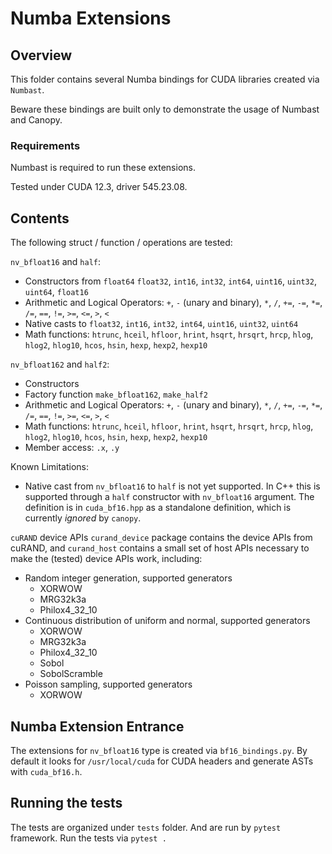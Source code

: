 # Numba Extensions

## Overview

This folder contains several Numba bindings for CUDA libraries created via `Numbast`.

Beware these bindings are built only to demonstrate the usage of Numbast and Canopy.

### Requirements

Numbast is required to run these extensions.

Tested under CUDA 12.3, driver 545.23.08.

## Contents

The following struct / function / operations are tested:

`nv_bfloat16` and `half`:
- Constructors from `float64` `float32`, `int16`, `int32`, `int64`, `uint16`, `uint32`, `uint64`, `float16`
- Arithmetic and Logical Operators: `+`, `-` (unary and binary), `*`, `/`, `+=`, `-=`, `*=`, `/=`, `==`, `!=`, `>=`, `<=`, `>`, `<`
- Native casts to `float32`, `int16`, `int32`, `int64`, `uint16`, `uint32`, `uint64`
- Math functions: `htrunc`, `hceil`, `hfloor`, `hrint`, `hsqrt`, `hrsqrt`, `hrcp`, `hlog`, `hlog2`, `hlog10`, `hcos`, `hsin`, `hexp`, `hexp2`, `hexp10`

`nv_bfloat162` and `half2`:
- Constructors
- Factory function `make_bfloat162`, `make_half2`
- Arithmetic and Logical Operators: `+`, `-` (unary and binary), `*`, `/`, `+=`, `-=`, `*=`, `/=`, `==`, `!=`, `>=`, `<=`, `>`, `<`
- Math functions: `htrunc`, `hceil`, `hfloor`, `hrint`, `hsqrt`, `hrsqrt`, `hrcp`, `hlog`, `hlog2`, `hlog10`, `hcos`, `hsin`, `hexp`, `hexp2`, `hexp10`
- Member access: `.x`, `.y`

Known Limitations:
- Native cast from `nv_bfloat16` to `half` is not yet supported. In C++ this is supported through a `half` constructor with `nv_bfloat16` argument. The definition is in `cuda_bf16.hpp` as a standalone definition, which is currently *ignored* by `canopy`.

`cuRAND` device APIs
`curand_device` package contains the device APIs from cuRAND, and `curand_host` contains a small set of host APIs necessary to make the (tested) device APIs work, including:
- Random integer generation, supported generators
    - XORWOW
    - MRG32k3a
    - Philox4_32_10
- Continuous distribution of uniform and normal, supported generators
    - XORWOW
    - MRG32k3a
    - Philox4_32_10
    - Sobol
    - SobolScramble
- Poisson sampling, supported generators
    - XORWOW

## Numba Extension Entrance

The extensions for `nv_bfloat16` type is created via `bf16_bindings.py`. By default it looks for `/usr/local/cuda` for CUDA headers and generate ASTs with `cuda_bf16.h`.

## Running the tests

The tests are organized under `tests` folder. And are run by `pytest` framework. Run the tests via `pytest .`

